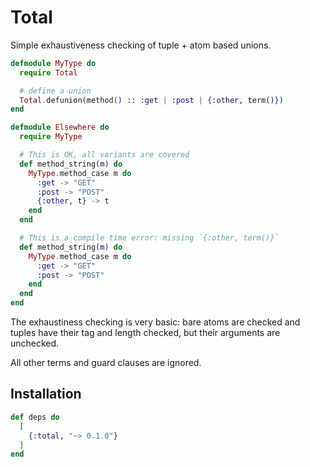 # Total

Simple exhaustiveness checking of tuple + atom based unions.

```elixir
defmodule MyType do
  require Total

  # define a union
  Total.defunion(method() :: :get | :post | {:other, term()})
end

defmodule Elsewhere do
  require MyType

  # This is OK, all variants are covered
  def method_string(m) do
    MyType.method_case m do
      :get -> "GET"
      :post -> "POST"
      {:other, t} -> t
    end
  end

  # This is a compile time error: missing `{:other, term()}`
  def method_string(m) do
    MyType.method_case m do
      :get -> "GET"
      :post -> "POST"
    end
  end
end
```

The exhaustiness checking is very basic: bare atoms are checked and tuples
have their tag and length checked, but their arguments are unchecked.

All other terms and guard clauses are ignored.


## Installation

```elixir
def deps do
  [
    {:total, "~> 0.1.0"}
  ]
end
```
